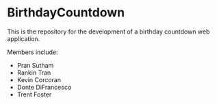 # BirthdayCountdown

This is the repository for the development of a birthday countdown web application.

Members include:
  
  * Pran Sutham
  * Rankin Tran
  * Kevin Corcoran
  * Donte DiFrancesco
  * Trent Foster
